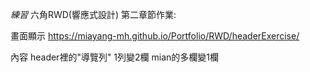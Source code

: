 *練習*
六角RWD(響應式設計) 
第二章節作業:

畫面顯示
https://miayang-mh.github.io/Portfolio/RWD/headerExercise/

內容
header裡的"導覽列" 1列變2欄
mian的多欄變1欄

